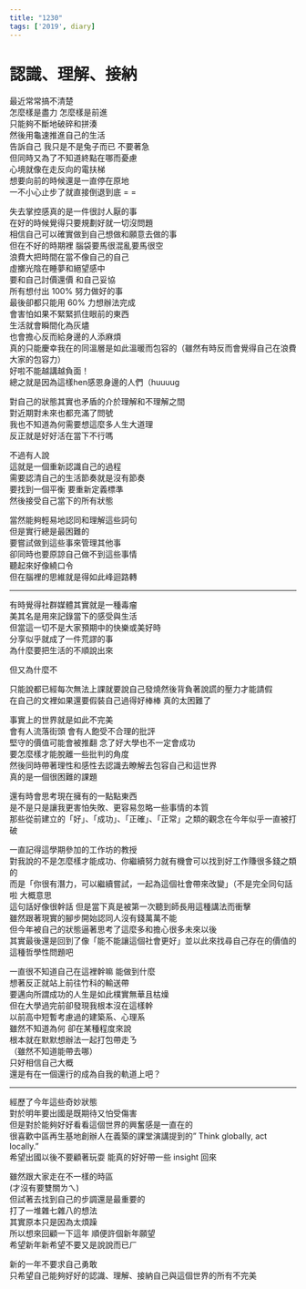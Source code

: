 ```yaml
---
title: "1230"
tags: ['2019', diary]
---
```

# 認識、理解、接納

最近常常搞不清楚  
怎麼樣是盡力 怎麼樣是前進  
只能夠不斷地破碎和拼湊  
然後用龜速推進自己的生活  
告訴自己 我只是不是兔子而已 不要著急  
但同時又為了不知道終點在哪而憂慮  
心境就像在走反向的電扶梯  
想要向前的時候還是一直停在原地  
一不小心止步了就直接倒退到底 = =  

失去掌控感真的是一件很討人厭的事  
在好的時候覺得只要規劃好就一切沒問題  
相信自己可以確實做到自己想做和願意去做的事  
但在不好的時期裡 腦袋要馬很混亂要馬很空  
浪費大把時間在當不像自己的自己  
虛擲光陰在睡夢和絕望感中  
要和自己討價還價 和自己妥協  
所有想付出 100% 努力做好的事  
最後卻都只能用 60% 力想辦法完成  
會害怕如果不緊緊抓住眼前的東西  
生活就會瞬間化為灰燼  
也會擔心反而給身邊的人添麻煩  
真的只能慶幸我在的同溫層是如此溫暖而包容的（雖然有時反而會覺得自己在浪費大家的包容力）  
好啦不能越講越負面！  
總之就是因為這樣hen感恩身邊的人們（huuuug  

對自己的狀態其實也矛盾的介於理解和不理解之間  
對近期對未來也都充滿了問號  
我也不知道為何需要想這麼多人生大道理  
反正就是好好活在當下不行嗎  

不過有人說  
這就是一個重新認識自己的過程  
需要認清自己的生活節奏就是沒有節奏  
要找到一個平衡 要重新定義標準  
然後接受自己當下的所有狀態  

當然能夠輕易地認同和理解這些詞句  
但是實行總是最困難的  
要嘗試做到這些事來管理其他事  
卻同時也要原諒自己做不到這些事情  
聽起來好像繞口令  
但在腦裡的思維就是得如此峰迴路轉  

---

有時覺得社群媒體其實就是一種毒瘤  
美其名是用來記錄當下的感受與生活  
但當這一切不是大家預期中的快樂或美好時  
分享似乎就成了一件荒謬的事  
為什麼要把生活的不順說出來  

但又為什麼不

只能說都已經每次無法上課就要說自己發燒然後背負著說謊的壓力才能請假  
在自己的文裡如果還要假裝自己過得好棒棒 真的太困難了  

事實上的世界就是如此不完美  
會有人流落街頭 會有人飽受不合理的批評  
堅守的價值可能會被推翻 念了好大學也不一定會成功  
要怎麼樣才能脫離一些批判的角度  
然後同時帶著理性和感性去認識去瞭解去包容自己和這世界  
真的是一個很困難的課題  

還有時會思考現在擁有的一點點東西  
是不是只是讓我更害怕失敗、更容易忽略一些事情的本質  
那些從前建立的「好」、「成功」、「正確」、「正常」之類的觀念在今年似乎一直被打破  

一直記得這學期參加的工作坊的教授  
對我說的不是怎麼樣才能成功、你繼續努力就有機會可以找到好工作賺很多錢之類的  
而是「你很有潛力，可以繼續嘗試，一起為這個社會帶來改變」（不是完全同句話啦 大概意思  
這句話好像很幹話 但是當下真是被第一次聽到師長用這種講法而衝擊  
雖然跟著現實的腳步開始認同人沒有錢萬萬不能  
但今年被自己的狀態逼著思考了這麼多和擔心很多未來以後  
其實最後還是回到了像「能不能讓這個社會更好」並以此來找尋自己存在的價值的這種哲學性問題吧

一直很不知道自己在這裡幹嘛 能做到什麼  
想著反正就站上前往竹科的輸送帶  
要邁向所謂成功的人生是如此樸實無華且枯燥  
但在大學過完前卻發現我根本沒在這樣幹  
以前高中短暫考慮過的建築系、心理系  
雖然不知道為何 卻在某種程度來說  
根本就在默默想辦法一起打包帶走ㄋ  
（雖然不知道能帶去哪）  
只好相信自己大概  
還是有在一個還行的成為自我的軌道上吧？  

---

經歷了今年這些奇妙狀態  
對於明年要出國是既期待又怕受傷害  
但是對於能夠好好看看這個世界的興奮感是一直在的  
很喜歡中區再生基地創辦人在義築的課堂演講提到的” Think globally, act locally.”  
希望出國以後不要顧著玩耍 能真的好好帶一些 insight 回來

雖然跟大家走在不一樣的時區  
(才沒有要雙關ㄌㄟ)  
但試著去找到自己的步調還是最重要的  
打了一堆雜七雜八的想法  
其實原本只是因為太煩躁  
所以想來回顧一下這年 順便許個新年願望  
希望新年新希望不要又是說說而已ㄏ

新的一年不要求自己勇敢  
只希望自己能夠好好的認識、理解、接納自己與這個世界的所有不完美  